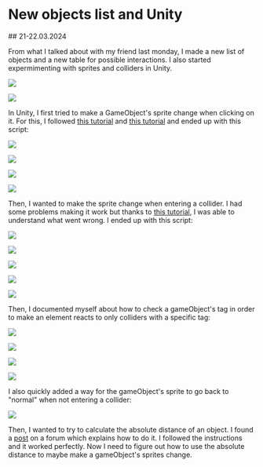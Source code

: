 # New objects list and Unity

## 21-22.03.2024

From what I talked about with my friend last monday, I made a new list of objects and a new table for possible interactions. I also started expermimenting with sprites and colliders in Unity.

![](images/20240321-22/objects_list.jpeg)

![](images/20240321-22/interactions_list.jpeg)

In Unity, I first tried to make a GameObject's sprite change when clicking on it. For this, I followed [this tutorial](https://www.youtube.com/watch?v=BLEjkIGrkLM) and [this tutorial](https://www.youtube.com/watch?v=pCXVJ-mmS0o) and ended up with this script:

![](images/20240321-22/Script_sprite.png)

![](images/20240321-22/unity_sprite1.png)

![](images/20240321-22/Spritetestclick1.png)

![](images/20240321-22/Spritetestclick2.png)

Then, I wanted to make the sprite change when entering a collider. I had some problems making it work but thanks to [this tutorial](https://www.youtube.com/watch?v=Bc9lmHjqLZc), I was able to understand what went wrong. I ended up with this script:

![](images/20240321-22/script_OnTriggerEnter2D.png)

![](images/20240321-22/unity_sprite2.png)

![](images/20240321-22/Spritetestcollider1.png)

![](images/20240321-22/Spritetestcollider2.png)

![](images/20240321-22/Spritetestcollider3.png)

Then, I documented myself about how to check a gameObject's tag in order to make an element reacts to only colliders with a specific tag:

![](images/20240321-22/script_tag.png)

![](images/20240321-22/Spritetesttag1.png)

![](images/20240321-22/Spritetesttag2.png)

![](images/20240321-22/Spritetesttag3.png)

I also quickly added a way for the gameObject's sprite to go back to "normal" when not entering a collider:

![](images/20240321-22/script_switchsprite.png)

Then, I wanted to try to calculate the absolute distance of an object. I found a [post](https://forum.unity.com/threads/how-to-calculate-travel-distance.963671/) on a forum which explains how to do it. I followed the instructions and it worked perfectly. Now I need to figure out how to use the absolute distance to maybe make a gameObject's sprites change.
